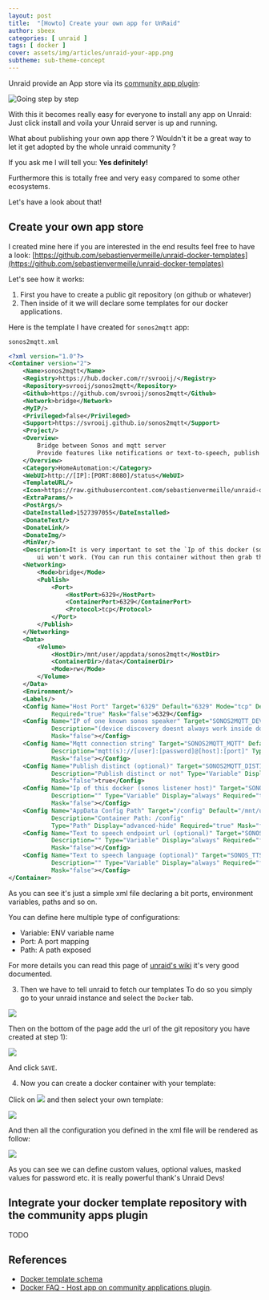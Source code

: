 ```yaml
---
layout: post
title:  "[Howto] Create your own app for UnRaid"
author: sbeex
categories: [ unraid ]
tags: [ docker ]
cover: assets/img/articles/unraid-your-app.png
subtheme: sub-theme-concept
---
```


Unraid provide an App store via its [community app plugin](https://forums.unraid.net/topic/38582-plug-in-community-applications/):

![Going step by step](../assets/img/articles/unraid-community-app-plugin.png)

With this it becomes really easy for everyone to install any app on Unraid: Just click install and voila your Unraid server is up and running.

What about publishing your own app there ? Wouldn't it be a great way to let it get adopted by the whole unraid community ? 

If you ask me I will tell you: **Yes definitely!**

Furthermore this is totally free and very easy compared to some other ecosystems.

Let's have a look about that!

## Create your own app store

I created mine here if you are interested in the end results feel free to have a look: [https://github.com/sebastienvermeille/unraid-docker-templates](https://github.com/sebastienvermeille/unraid-docker-templates)

Let's see how it works:

1) First you have to create a public git repository (on github or whatever)
2) Then inside of it we will declare some templates for our docker applications.

Here is the template I have created for `sonos2mqtt` app:
```xml
sonos2mqtt.xml

<?xml version="1.0"?>
<Container version="2">
    <Name>sonos2mqtt</Name>
    <Registry>https://hub.docker.com/r/svrooij/</Registry>
    <Repository>svrooij/sonos2mqtt</Repository>
    <Github>https://github.com/svrooij/sonos2mqtt</Github>
    <Network>bridge</Network>
    <MyIP/>
    <Privileged>false</Privileged>
    <Support>https://svrooij.github.io/sonos2mqtt</Support>
    <Project/>
    <Overview>
        Bridge between Sonos and mqtt server
        Provide features like notifications or text-to-speech, publish sonos status to mqtt and so on.
    </Overview>
    <Category>HomeAutomation:</Category>
    <WebUI>http://[IP]:[PORT:8080]/status</WebUI>
    <TemplateURL/>
    <Icon>https://raw.githubusercontent.com/sebastienvermeille/unraid-docker-templates/main/images/mqtt2sonos_icon.png</Icon>
    <ExtraParams/>
    <PostArgs/>
    <DateInstalled>1527397055</DateInstalled>
    <DonateText/>
    <DonateLink/>
    <DonateImg/>
    <MinVer/>
    <Description>It is very important to set the `Ip of this docker (sonos listener host)` field correctly otherwise the web
        ui won't work. (You can run this container without then grab the ip edit and set it)</Description>
    <Networking>
        <Mode>bridge</Mode>
        <Publish>
            <Port>
                <HostPort>6329</HostPort>
                <ContainerPort>6329</ContainerPort>
                <Protocol>tcp</Protocol>
            </Port>
        </Publish>
    </Networking>
    <Data>
        <Volume>
            <HostDir>/mnt/user/appdata/sonos2mqtt</HostDir>
            <ContainerDir>/data</ContainerDir>
            <Mode>rw</Mode>
        </Volume>
    </Data>
    <Environment/>
    <Labels/>
    <Config Name="Host Port" Target="6329" Default="6329" Mode="tcp" Description="Container Port: 6329" Type="Port" Display="always"
            Required="true" Mask="false">6329</Config>
    <Config Name="IP of one known sonos speaker" Target="SONOS2MQTT_DEVICE" Default=""
            Description="(device discovery doesnt always work inside docker)" Type="Variable" Display="always" Required="true"
            Mask="false"></Config>
    <Config Name="Mqtt connection string" Target="SONOS2MQTT_MQTT" Default=""
            Description="mqtt(s)://[user]:[password]@[host]:[port]" Type="Variable" Display="always" Required="true"
            Mask="false"></Config>
    <Config Name="Publish distinct (optional)" Target="SONOS2MQTT_DISTINCT" Default="true"
            Description="Publish distinct or not" Type="Variable" Display="advanced" Required="false"
            Mask="false">true</Config>
    <Config Name="Ip of this docker (sonos listener host)" Target="SONOS_LISTENER_HOST" Default=""
            Description="" Type="Variable" Display="always" Required="true"
            Mask="false"></Config>
    <Config Name="AppData Config Path" Target="/config" Default="/mnt/user/appdata/sonos2mqtt" Mode="rw"
            Description="Container Path: /config"
            Type="Path" Display="advanced-hide" Required="true" Mask="false">/mnt/user/appdata/sonos2mqtt</Config>
    <Config Name="Text to speech endpoint url (optional)" Target="SONOS_TTS_ENDPOINT" Default=""
            Description="" Type="Variable" Display="always" Required="false"
            Mask="false"></Config>
    <Config Name="Text to speech language (optional)" Target="SONOS_TTS_LANG" Default="en-US"
            Description="" Type="Variable" Display="always" Required="false"
            Mask="false"></Config>
</Container>
```
As you can see it's just a simple xml file declaring a bit ports, environment variables, paths and so on.

You can define here multiple type of configurations:
* Variable: ENV variable name
* Port: A port mapping
* Path: A path exposed

For more details you can read this page of [unraid's wiki](https://wiki.unraid.net/DockerTemplateSchema) it's very good documented.

3) Then we have to tell unraid to fetch our templates
To do so you simply go to your unraid instance and select the `Docker` tab.

![](../assets/img/articles/unraid-select-docker.png)


Then on the bottom of the page add the url of the git repository you have created at step 1):

![](../assets/img/articles/unraid-custom-template-repository.png)

And click `SAVE`.


4) Now you can create a docker container with your template:

Click on ![](../assets/img/articles/unraid-add-container-button.png) and then select your own template:

![](../assets/img/articles/unraid-select-custom-template.png)

And then all the configuration you defined in the xml file will be rendered as follow:

![](../assets/img/articles/unraid-display-custom-template.png)

As you can see we can define custom values, optional values, masked values for password etc. it is really powerful thank's Unraid Devs!


## Integrate your docker template repository with the community apps plugin

TODO

## References
* [Docker template schema](https://wiki.unraid.net/DockerTemplateSchema)
* [Docker FAQ - Host app on community applications plugin](https://forums.unraid.net/topic/57181-docker-faq/#comment-566084).